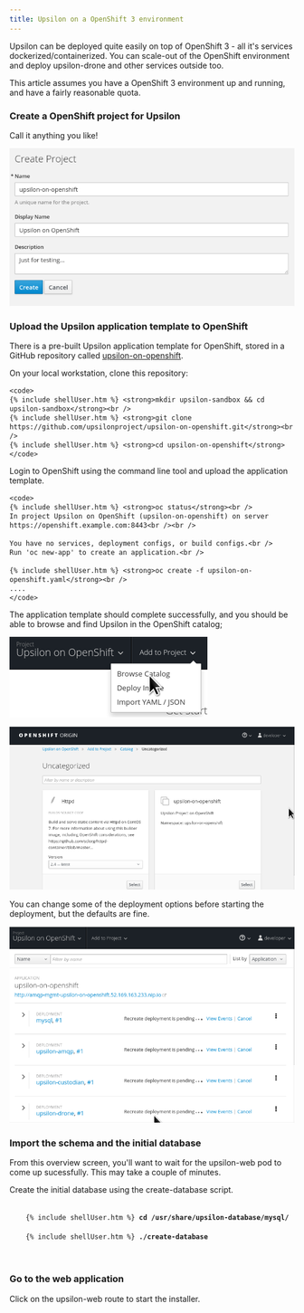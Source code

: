 ```yaml
---
title: Upsilon on a OpenShift 3 environment
---
```


Upsilon can be deployed quite easily on top of OpenShift 3 - all it's services 
dockerized/containerized. You can scale-out of the OpenShift environment and deploy
upsilon-drone and other services outside too. 

This article assumes you have a OpenShift 3 environment up and running, and
have a fairly reasonable quota. 

### Create a OpenShift project for Upsilon

Call it anything you like!

![create project](resources/images/articles/upsilon-on-openshift-create-project.png)

### Upload the Upsilon application template to OpenShift

There is a pre-built Upsilon application template for OpenShift, stored in a
GitHub repository called [upsilon-on-openshift](https://github.com/upsilonproject/upsilon-on-openshift). 

<div>
On your local workstation, clone this repository:

	<code>
	{% include shellUser.htm %} <strong>mkdir upsilon-sandbox && cd upsilon-sandbox</strong><br />
	{% include shellUser.htm %} <strong>git clone https://github.com/upsilonproject/upsilon-on-openshift.git</strong><br />
	{% include shellUser.htm %} <strong>cd upsilon-on-openshift</strong>
	</code>

Login to OpenShift using the command line tool and upload the application
template. 

	<code>
	{% include shellUser.htm %} <strong>oc status</strong><br />
	In project Upsilon on OpenShift (upsilon-on-openshift) on server https://openshift.example.com:8443<br /><br />

	You have no services, deployment configs, or build configs.<br />
	Run 'oc new-app' to create an application.<br />

	{% include shellUser.htm %} <strong>oc create -f upsilon-on-openshift.yaml</strong><br />
	....
	</code>
</div>

The application template should complete successfully, and you should be able
to browse and find Upsilon in the OpenShift catalog;

![add to project](resources/images/articles/upsilon-on-openshift-add-to-project.png)

![deploy from catalog](resources/images/articles/upsilon-on-openshift-deploy-from-catalog.png)

You can change some of the deployment options before starting the deployment,
but the defaults are fine.

![deployment starting](resources/images/articles/upsilon-on-openshift-deploymentStarting.png)

### Import the schema and the initial database

From this overview screen, you'll want to wait for the upsilon-web pod to come up
sucessfully. This may take a couple of minutes. 

Create the initial database using the create-database script.
<div>
    <code>
	{% include shellUser.htm %} <strong>cd /usr/share/upsilon-database/mysql/</strong><br />
	{% include shellUser.htm %} <strong>./create-database</strong><br />
    </code>
</div>

### Go to the web application

Click on the upsilon-web route to start the installer.
